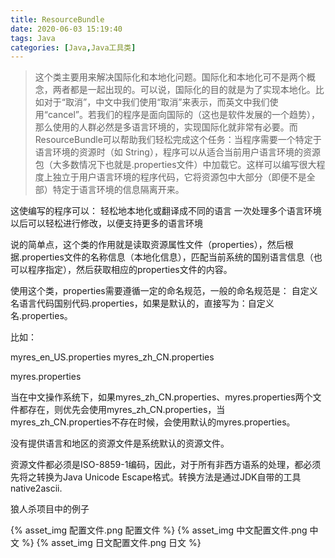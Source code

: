 ```yaml
---
title: ResourceBundle
date: 2020-06-03 15:19:40
tags: Java
categories: [Java,Java工具类]
---
```


> 这个类主要用来解决国际化和本地化问题。国际化和本地化可不是两个概念，两者都是一起出现的。可以说，国际化的目的就是为了实现本地化。比如对于“取消”，中文中我们使用“取消”来表示，而英文中我们使用“cancel”。若我们的程序是面向国际的（这也是软件发展的一个趋势），那么使用的人群必然是多语言环境的，实现国际化就非常有必要。而ResourceBundle可以帮助我们轻松完成这个任务：当程序需要一个特定于语言环境的资源时（如 String），程序可以从适合当前用户语言环境的资源包（大多数情况下也就是.properties文件）中加载它。这样可以编写很大程度上独立于用户语言环境的程序代码，它将资源包中大部分（即便不是全部）特定于语言环境的信息隔离开来。

这使编写的程序可以：
    轻松地本地化或翻译成不同的语言
    一次处理多个语言环境
    以后可以轻松进行修改，以便支持更多的语言环境

说的简单点，这个类的作用就是读取资源属性文件（properties），然后根据.properties文件的名称信息（本地化信息），匹配当前系统的国别语言信息（也可以程序指定），然后获取相应的properties文件的内容。

使用这个类，properties需要遵循一定的命名规范，一般的命名规范是： 自定义名语言代码国别代码.properties，如果是默认的，直接写为：自定义名.properties。

比如：

myres_en_US.properties
myres_zh_CN.properties

myres.properties

当在中文操作系统下，如果myres_zh_CN.properties、myres.properties两个文件都存在，则优先会使用myres_zh_CN.properties，当myres_zh_CN.properties不存在时候，会使用默认的myres.properties。

没有提供语言和地区的资源文件是系统默认的资源文件。

资源文件都必须是ISO-8859-1编码，因此，对于所有非西方语系的处理，都必须先将之转换为Java Unicode Escape格式。转换方法是通过JDK自带的工具native2ascii.

狼人杀项目中的例子

{% asset_img 配置文件.png 配置文件 %}
{% asset_img 中文配置文件.png 中文 %}
{% asset_img 日文配置文件.png 日文 %}
